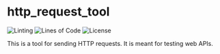 # http_request_tool

![Linting](https://github.com/Callum-Irving/http-request-tool/actions/workflows/linting.yml/badge.svg)
![Lines of Code](https://tokei.rs/b1/github/Callum-Irving/http-request-tool)
![License](https://img.shields.io/github/license/Callum-Irving/http-request-tool)

This is a tool for sending HTTP requests. It is meant for testing web APIs.
